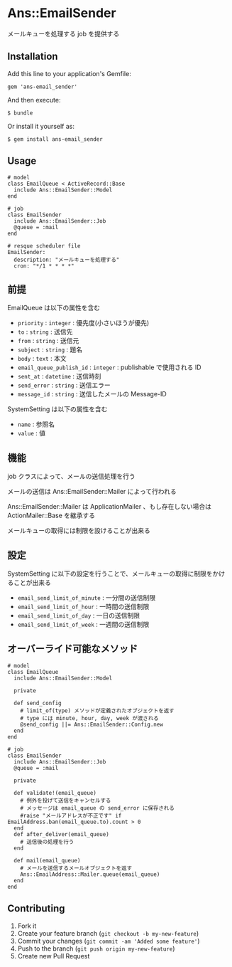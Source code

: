 # Ans::EmailSender

メールキューを処理する job を提供する

## Installation

Add this line to your application's Gemfile:

    gem 'ans-email_sender'

And then execute:

    $ bundle

Or install it yourself as:

    $ gem install ans-email_sender

## Usage

    # model
    class EmailQueue < ActiveRecord::Base
      include Ans::EmailSender::Model
    end

    # job
    class EmailSender
      include Ans::EmailSender::Job
      @queue = :mail
    end

    # resque scheduler file
    EmailSender:
      description: "メールキューを処理する"
      cron: "*/1 * * * *"

## 前提

EmailQueue は以下の属性を含む

* `priority` : `integer` : 優先度(小さいほうが優先)
* `to` : `string` : 送信先
* `from` : `string` : 送信元
* `subject` : `string` : 題名
* `body` : `text` : 本文
* `email_queue_publish_id` : `integer` : publishable で使用される ID
* `sent_at` : `datetime` : 送信時刻
* `send_error` : `string` : 送信エラー
* `message_id` : `string` : 送信したメールの Message-ID

SystemSetting は以下の属性を含む

* `name` : 参照名
* `value` : 値

## 機能

job クラスによって、メールの送信処理を行う

メールの送信は Ans::EmailSender::Mailer によって行われる

Ans::EmailSender::Mailer は ApplicationMailer 、もし存在しない場合は ActionMailer::Base を継承する

メールキューの取得には制限を設けることが出来る

## 設定

SystemSetting に以下の設定を行うことで、メールキューの取得に制限をかけることが出来る

* `email_send_limit_of_minute` : 一分間の送信制限
* `email_send_limit_of_hour` : 一時間の送信制限
* `email_send_limit_of_day` : 一日の送信制限
* `email_send_limit_of_week` : 一週間の送信制限

## オーバーライド可能なメソッド

    # model
    class EmailQueue
      include Ans::EmailSender::Model

      private

      def send_config
        # limit_of(type) メソッドが定義されたオブジェクトを返す
        # type には minute, hour, day, week が渡される
        @send_config ||= Ans::EmailSender::Config.new
      end
    end

    # job
    class EmailSender
      include Ans::EmailSender::Job
      @queue = :mail

      private

      def validate!(email_queue)
        # 例外を投げて送信をキャンセルする
        # メッセージは email_queue の send_error に保存される
        #raise "メールアドレスが不正です" if EmailAddress.ban(email_queue.to).count > 0
      end
      def after_deliver(email_queue)
        # 送信後の処理を行う
      end

      def mail(email_queue)
        # メールを送信するメールオブジェクトを返す
        Ans::EmailAddress::Mailer.queue(email_queue)
      end
    end

## Contributing

1. Fork it
2. Create your feature branch (`git checkout -b my-new-feature`)
3. Commit your changes (`git commit -am 'Added some feature'`)
4. Push to the branch (`git push origin my-new-feature`)
5. Create new Pull Request
